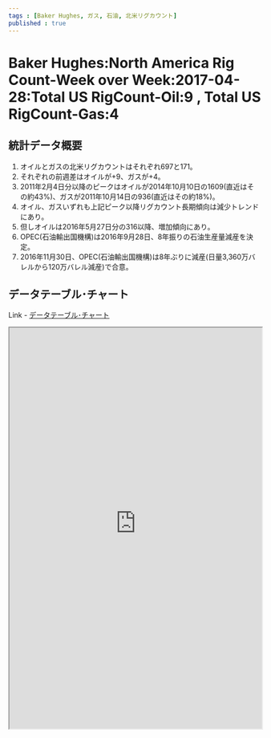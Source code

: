 ```yaml
--- 
tags : [Baker Hughes, ガス, 石油, 北米リグカウント] 
published : true
---
```

# Baker Hughes:North America Rig Count-Week over Week:2017-04-28:Total US RigCount-Oil:9 , Total US RigCount-Gas:4
## 統計データ概要
1. オイルとガスの北米リグカウントはそれぞれ697と171。
1. それぞれの前週差はオイルが+9、ガスが+4。
1. 2011年2月4日分以降のピークはオイルが2014年10月10日の1609(直近はその約43%)、ガスが2011年10月14日の936(直近はその約18%)。
1. オイル、ガスいずれも上記ピーク以降リグカウント長期傾向は減少トレンドにあり。
1. 但しオイルは2016年5月27日分の316以降、増加傾向にあり。
1. OPEC(石油輸出国機構)は2016年9月28日、8年振りの石油生産量減産を決定。
1. 2016年11月30日、OPEC(石油輸出国機構)は8年ぶりに減産(日量3,360万バレルから120万バレル減産)で合意。

	
## データテーブル･チャート
Link - [データテーブル･チャート](http://knowledgevault.saecanet.com/charts/am-consulting.co.jp-NorthAmericaRigCount.html)
<iframe src="http://knowledgevault.saecanet.com/charts/am-consulting.co.jp-NorthAmericaRigCount.html" width="100%" height="800px"></iframe>